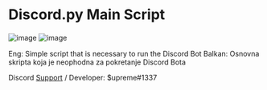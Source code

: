 # Discord.py Main Script

![image](https://user-images.githubusercontent.com/85060930/178155492-ee492f95-1517-4a75-a2d7-480c75a7af60.png)            ![image](https://user-images.githubusercontent.com/85060930/178155408-109760e4-b2bc-47db-90bf-e15811fe1e1f.png)
ㅤ

Eng: Simple script that is necessary to run the Discord Bot
Balkan: Osnovna skripta koja je neophodna za pokretanje Discord Bota

Discord [Support](https://dsc.gg/pungas) / Developer: $upreme#1337
